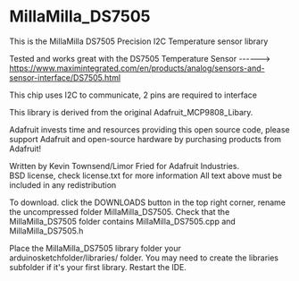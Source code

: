 MillaMilla_DS7505
==================

This is the MillaMilla DS7505 Precision I2C Temperature sensor library

Tested and works great with the DS7505 Temperature Sensor
    ------> https://www.maximintegrated.com/en/products/analog/sensors-and-sensor-interface/DS7505.html

This chip uses I2C to communicate, 2 pins are required to interface

This library is derived from the original Adafruit_MCP9808_Libary.

Adafruit invests time and resources providing this open source code, 
please support Adafruit and open-source hardware by purchasing 
products from Adafruit!

Written by Kevin Townsend/Limor Fried for Adafruit Industries.  
BSD license, check license.txt for more information
All text above must be included in any redistribution

To download. click the DOWNLOADS button in the top right corner, rename the uncompressed folder MillaMilla_DS7505. Check that the MillaMilla_DS7505 folder contains MillaMilla_DS7505.cpp and MillaMilla_DS7505.h

Place the MillaMilla_DS7505 library folder your arduinosketchfolder/libraries/ folder. You may need to create the libraries subfolder if it's your first library. Restart the IDE.
